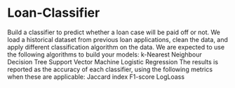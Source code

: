 # Loan-Classifier
Build a classifier to predict whether a loan case will be paid off or not.  We load a historical dataset from previous loan applications, clean the data, and apply different classification algorithm on the data. We are expected to use the following algorithms to build your models:  k-Nearest Neighbour Decision Tree Support Vector Machine Logistic Regression The results is reported as the accuracy of each classifier, using the following metrics when these are applicable:  Jaccard index F1-score LogLoass
